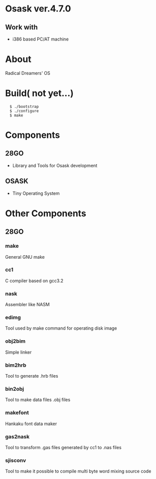 # Osask  ver.4.7.0  

## Work with  
* i386 based PC/AT machine  
  
# About
Radical Dreamers' OS  
  
# Build( not yet...)  
```
  $ ./bootstrap  
  $ ./configure  
  $ make  
```  

# Components  

## 28GO  
* Library and Tools for Osask development  
  
## OSASK  
* Tiny Operating System  
  
# Other Components  

## 28GO

### make  
General GNU make  
### cc1  
C compiler based on gcc3.2	
### nask    
Assembler like NASM	 
### edimg    
Tool used by make command for operating disk image	
### obj2bim  
Simple linker  
### bim2hrb  
Tool to generate .hrb files
### bin2obj  
Tool to make data files .obj files	
### makefont  
Hankaku font data maker  
### gas2nask  
Tool to transform .gas files generated by cc1 to .nas files  
### sjisconv  
Tool to make it possible to compile multi byte word mixing source code  